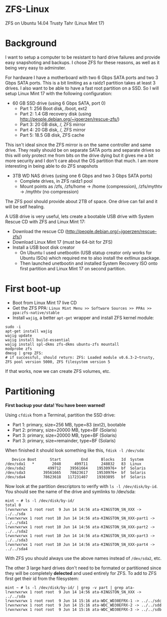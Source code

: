 ZFS-Linux
=========

ZFS on Ubuntu 14.04 Trusty Tahr (Linux Mint 17)

# Background

I want to setup a computer to be resistant to hard drive failures and provide easy snapshoting and backups.  I chose ZFS for these reasons, as well as it being very easy to adminster.

For hardware I have a motherboard with two 6 Gbps SATA ports and two 3 Gbps SATA ports.  This is a bit limiting as a raidz1 partition takes at least 3 drives.  I also want to be able to have a fast root partition on a SSD.  So I will setup Linux Mint 17 with the following configuration:


* 60 GB SSD drive (using 6 Gbps SATA, port 0)
  * Part 1: 256 Boot disk, /boot, ext2
  * Part 2: 1.4 GB recovery disk (using http://people.debian.org/~jgoerzen/rescue-zfs/)
  * Part 3: 20 GB disk, /, ZFS mirror
  * Part 4: 20 GB disk, /, ZFS mirror
  * Part 5: 18.5 GB disk, ZFS cache

This isn't ideal since the ZFS mirror is on the same controller and same drive.  They really should be on separate SATA ports and separate drives so this will only protect me from bits on the drive dying but it gives me a bit more security and I don't care about the OS partition that much.  I am more interesting in being able to do ZFS snapshots

* 3TB WD NAS drives (using one 6 Gbps and two 3 Gbps SATA ports)
  * Complete drives, in ZFS raidz1 pool
  * Mount points as /zfs, /zfs/home -> /home (compression), /zfs/mythtv -> /mythtv (no compression)

The ZFS pool should provide about 2TB of space.  One drive can fail and it will be self healing.  

A USB drive is very useful, lets create a bootable USB drive with System Rescue CD with ZFS and Linux Mint 17:

* Download the rescue CD (http://people.debian.org/~jgoerzen/rescue-zfs/)
* Download Linux Mint 17 (must be 64-bit for ZFS)
* Install a USB boot disk creator 
  * On Ubuntu I used unetbootin (USB statup creator only works for Ubuntu ISOs) which required me to also install the extlinux package.
  * Then launched unetbootin and installed System Recovery ISO onto first partition and Linux Mint 17 on second partition.

 
# First boot-up

* Boot from Linux Mint 17 live CD
* Get the ZFS PPA: `Linux Mint Menu >> Software Sources >> PPAs >> ppa:zfs-native/stable`
* Install `wajig`, a better `apt-get` wrapper and install ZFS kernel module:
 
```
sudo -i
apt-get install wajig
wajig update
wajig install build-essential
wajig install spl-dkms zfs-dkms ubuntu-zfs mountall
modprobe zfs
dmesg | grep ZFS:
# if successful, should return: ZFS: Loaded module v0.6.3-2~trusty, ZFS pool version 5000, ZFS filesystem version 5
```

If that works, now we can create ZFS volumes, etc.

# Partitioning

**First backup your data!  You have been warned!**

Using `cfdisk` from a Terminal, partition the SSD drive:

* Part 1: primary, size=256 MB, type=83 (ext2), bootable 
* Part 2: primary, size=20000 MB, type=BF (Solaris)
* Part 3: primary, size=20000 MB, type=BF (Solaris)
* Part 3: primary, size=remainder, type=BF (Solaris)

When finished it should look something like this, `fdisk -l /dev/sda`:

```
   Device Boot      Start         End      Blocks   Id  System
/dev/sda1   *        2048      499711      248832   83  Linux
/dev/sda2          499712    39561664    19530976+  bf  Solaris
/dev/sda3        39561665    78623617    19530976+  bf  Solaris
/dev/sda4        78623618   117231407    19303895   bf  Solaris
```

Now look at the partition descriptors to verify with `ls -l /dev/disk/by-id`.  You should see the name of the drive and symlinks to /dev/sda:

```
mint ~ # ls -l /dev/disk/by-id/
total 0
lrwxrwxrwx 1 root root  9 Jun 14 14:56 ata-KINGSTON_SN_XXX -> ../../sda
lrwxrwxrwx 1 root root 10 Jun 14 14:56 ata-KINGSTON_SN_XXX-part1 -> ../../sda1
lrwxrwxrwx 1 root root 10 Jun 14 14:56 ata-KINGSTON_SN_XXX-part2 -> ../../sda2
lrwxrwxrwx 1 root root 10 Jun 14 14:56 ata-KINGSTON_SN_XXX-part3 -> ../../sda3
lrwxrwxrwx 1 root root 10 Jun 14 14:56 ata-KINGSTON_SN_XXX-part4 -> ../../sda4
```

With ZFS you should always use the above names instead of `/dev/sda2`, etc.

The other 3 large hard drives don't need to be formated or partitioned since they will be completely **delected** and used entirely for ZFS.  To add to ZFS first get their id from the filesystem:

```
mint ~ # ls -l /dev/disk/by-id/ | grep -v part | grep ata-
lrwxrwxrwx 1 root root  9 Jun 14 14:56 ata-KINGSTON_SN_XXX -> ../../sda
lrwxrwxrwx 1 root root  9 Jun 14 15:16 ata-WDC_WD30EFRX-1 -> ../../sdc
lrwxrwxrwx 1 root root  9 Jun 14 15:16 ata-WDC_WD30EFRX-2 -> ../../sdd
lrwxrwxrwx 1 root root  9 Jun 14 15:16 ata-WDC_WD30EFRX-3 -> ../../sdb
```

